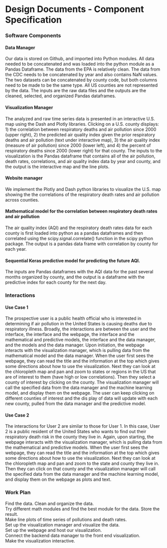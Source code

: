 # Design Documents - Component Specification
### Software Components

#### Data Manager
Our data is stored on Github, and imported into Python modules. All data needed to be concatenated and was loaded into the python module as a Pandas Dataframe. The data from the EPA is relatively clean.  The data from the CDC needs to be concatenated by year and also contains NaN values. The two datasets can be concatenated by county code, but both columns need to be made to be the same type. All US counties are not represented by the data. The inputs are the raw data files and the outputs are the cleaned, selected, and organized Pandas dataframes.

#### Visualization  Manager
The analyzed and raw time series data is presented in an interactive U.S. map using the Dash and Plotly libraries. Clicking on a U.S. county displays: 1) the correlation between respiratory deaths and air pollution since 2000 (upper right), 2) the predicted air quality index given the prior respiratory deaths and air pollution (text under interactive map), 3) the air quality index (measure of air pollution) since 2000 (lower left), and 4) the percent of respiratory deaths since 2000 (lower right) for that county. The inputs to the visualization is the Pandas dataframe that contains all of the air pollution, death rates, correlations, and air quality index data by year and county, and the output is the interactive map and the line plots.

#### Website manager
We implement the Plotly and Dash python libraries to visualize the U.S. map showing the the correlations of the respiratory death rates and air pollution across counties. 

#### Mathematical model for the correlation between respiratory death rates and air pollution 
The air quality index (AQI) and the respiratory death rates data for each county is first loaded into python as a pandas dataframes and then correlated using the scipy.signal.correlate() function in the scipy python package. The output is a pandas data frame with correlation by county for each year. 

#### Sequential Keras predictive model for predicting the future AQI.
The inputs are Pandas dataframes with the AQI data for the past several months organized by county, and the output is a dataframe with the predictive index for each county for the next day.

### Interactions
#### Use Case 1 
The prospective user is a public health official who is interested in determining if air pollution in the United States is causing deaths due to respiratory illness. Broadly, the interactions are between the user and the interface, the interface and the webpage, the interface and the mathematical and predictive models, the interface and the data manager, and the models and the data manager. Upon initiation, the webpage interacts with the visualization manager, which is pulling data from the mathematical model and the data manager. When the user first sees the webpage, they can read the title and the information at the top which gives some directions about how to use the visualization. Next they can look at the chloropleth map and pan and zoom to states or regions in the US that are of interest to them (have high or low correlations). Then they select a county of interest by clicking on the county. The visualization manager will call the specified data from the data manager and the machine learning model, and display them on the webpage. The user can keep clicking on different counties of interest and the dis play of data will update with each new county, pulled from the data manager and the predictive model.

#### Use Case 2
The interactions for User 2 are similar to those for User 1. In this case, User 2 is a public resident of the United States who wants to find out their respiratory death risk in the county they live in. Again, upon starting, the webpage interacts with the visualization manager, which is pulling data from the mathematical and predictive models. When the user first sees the webpage, they can read the title and the information at the top which gives some directions about how to use the visualization. Next they can look at the chloropleth map and pan and zoom to the state and county they live in. Then they can click on that county and the visualization manager will call the specified data from the data manager and the machine learning model, and display them on the webpage as plots and text.

### Work Plan
Find the data. Clean and organize the data.<br /> 
Try different math modules and find the best module for the data. Store the result.<br /> 
Make line plots of time series of pollutions and death rates.<br /> 
Set up the visualization manager and visualize the data.<br /> 
Set up the webpage and host our visualization.<br /> 
Connect the backend data manager to the front end visualization.<br />
Make the visualization interactive.